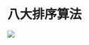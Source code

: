 # 八大排序算法

![](https://gss0.baidu.com/-4o3dSag_xI4khGko9WTAnF6hhy/zhidao/pic/item/91529822720e0cf3735beb570646f21fbf09aaea.jpg)
